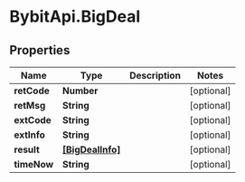 # BybitApi.BigDeal

## Properties
Name | Type | Description | Notes
------------ | ------------- | ------------- | -------------
**retCode** | **Number** |  | [optional] 
**retMsg** | **String** |  | [optional] 
**extCode** | **String** |  | [optional] 
**extInfo** | **String** |  | [optional] 
**result** | [**[BigDealInfo]**](BigDealInfo.md) |  | [optional] 
**timeNow** | **String** |  | [optional] 


